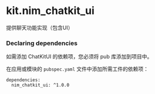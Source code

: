 # kit.nim_chatkit_ui

提供聊天功能实现（包含UI）

### Declaring dependencies
如需添加 ChatKitUI 的依赖项，您必须将 pub 库添加到项目中。

在应用或模块的 `pubspec.yaml` 文件中添加所需工件的依赖项：

```
dependencies:
  nim_chatkit_ui: ^1.0.0
```
